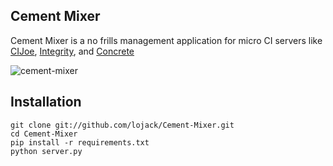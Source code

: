 ## Cement Mixer

Cement Mixer is a no frills management application for micro CI servers like [CIJoe](https://github.com/defunkt/cijoe), [Integrity](http://integrityapp.com/), and [Concrete](https://github.com/ryankee/concrete)

![cement-mixer](http://db.tt/781TN26P)

## Installation

    git clone git://github.com/lojack/Cement-Mixer.git
    cd Cement-Mixer
    pip install -r requirements.txt
    python server.py
